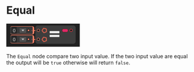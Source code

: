 # Equal

![](../../images/node-reference/equal.png)

The `Equal` node compare two input value.
If the two input value are equal the output will be `true` otherwise will return `false`.